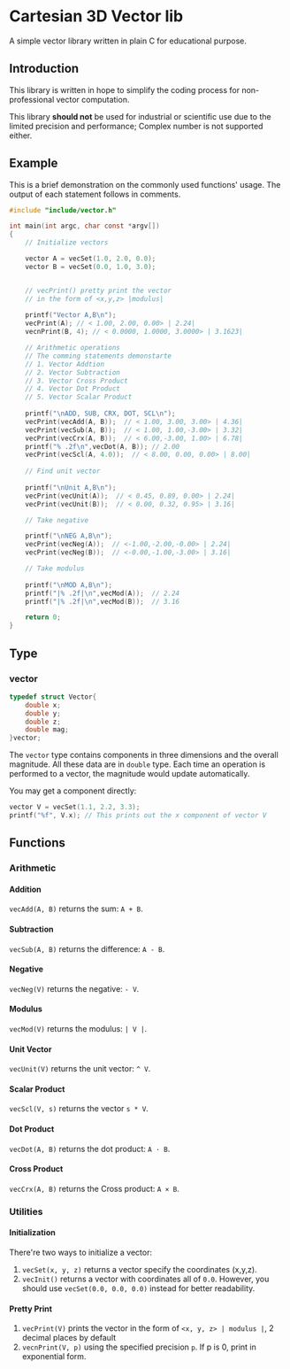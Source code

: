 # Cartesian 3D Vector lib
A simple vector library written in plain C for educational purpose.

## Introduction

This library is written in hope to simplify the coding process for non-professional vector computation.

This library **should not** be used for industrial or scientific use due to the limited precision and performance; Complex number is not supported either.

## Example

This is a brief demonstration on the commonly used functions' usage. The output of each statement follows in comments. 

```c
#include "include/vector.h"

int main(int argc, char const *argv[])
{
    // Initialize vectors

    vector A = vecSet(1.0, 2.0, 0.0); 
    vector B = vecSet(0.0, 1.0, 3.0);


    // vecPrint() pretty print the vector
    // in the form of <x,y,z> |modulus|
    
    printf("Vector A,B\n");
    vecPrint(A); // < 1.00, 2.00, 0.00> | 2.24| 
    vecnPrint(B, 4); // < 0.0000, 1.0000, 3.0000> | 3.1623|

    // Arithmetic operations
	// The comming statements demonstarte 
    // 1. Vector Addtion
    // 2. Vector Subtraction
    // 3. Vector Cross Product
    // 4. Vector Dot Product
    // 5. Vector Scalar Product
        
    printf("\nADD, SUB, CRX, DOT, SCL\n");
    vecPrint(vecAdd(A, B));  // < 1.00, 3.00, 3.00> | 4.36|
    vecPrint(vecSub(A, B));  // < 1.00, 1.00,-3.00> | 3.32|
    vecPrint(vecCrx(A, B));  // < 6.00,-3.00, 1.00> | 6.78|
    printf("% .2f\n",vecDot(A, B)); // 2.00
    vecPrint(vecScl(A, 4.0));  // < 8.00, 0.00, 0.00> | 8.00|
    
    // Find unit vector
    
    printf("\nUnit A,B\n");
    vecPrint(vecUnit(A));  // < 0.45, 0.89, 0.00> | 2.24|
    vecPrint(vecUnit(B));  // < 0.00, 0.32, 0.95> | 3.16|

    // Take negative

    printf("\nNEG A,B\n");
    vecPrint(vecNeg(A));  // <-1.00,-2.00,-0.00> | 2.24|
    vecPrint(vecNeg(B));  // <-0.00,-1.00,-3.00> | 3.16|

    // Take modulus
    
    printf("\nMOD A,B\n");
    printf("|% .2f|\n",vecMod(A));  // 2.24
    printf("|% .2f|\n",vecMod(B));  // 3.16

    return 0;
}
```
## Type

### vector

```c
typedef struct Vector{
    double x;
    double y;
    double z;
    double mag;
}vector;

```

The `vector` type contains components in three dimensions and the overall magnitude. All these data are in `double` type. Each time an operation is performed to a vector, the magnitude would update automatically. 

You may get a component directly:

```c
vector V = vecSet(1.1, 2.2, 3.3);
printf("%f", V.x); // This prints out the x component of vector V
```

## Functions

### Arithmetic
#### Addition

`vecAdd(A, B)` returns the sum: `A + B`.

#### Subtraction

`vecSub(A, B)` returns the difference: `A - B`.

#### Negative

`vecNeg(V)` returns the negative: `- V`.

#### Modulus

`vecMod(V)` returns the modulus: `| V |`.

#### Unit Vector

`vecUnit(V)` returns the unit vector: `^ V`.

#### Scalar Product

`vecScl(V, s)` returns the vector `s * V`.

#### Dot Product

`vecDot(A, B)` returns the dot product: `A · B`.

#### Cross Product

`vecCrx(A, B)` returns the Cross product: `A × B`.

### Utilities
#### Initialization

There're two ways to initialize a vector:
1. `vecSet(x, y, z)` returns a vector specify the coordinates (x,y,z).
2. `vecInit()` returns a vector with coordinates all of `0.0`. However, you should use `vecSet(0.0, 0.0, 0.0)` instead for better readability.

#### Pretty Print

1. `vecPrint(V)` prints the vector in the form of `<x, y, z> | modulus |`, 2 decimal places by default
2. `vecnPrint(V, p)` using the specified precision `p`. If p is 0, print in exponential form.